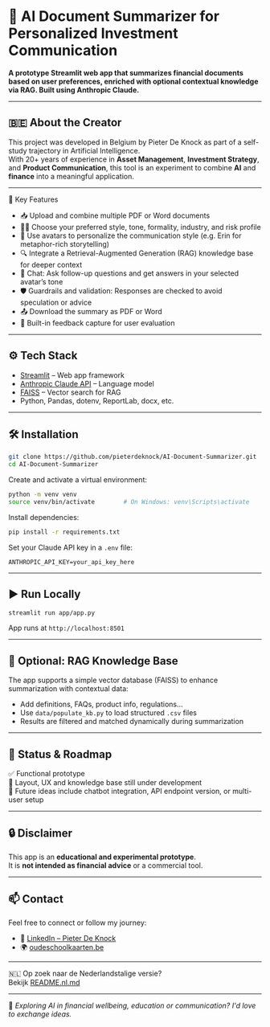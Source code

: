 
# 📄 AI Document Summarizer for Personalized Investment Communication

**A prototype Streamlit web app that summarizes financial documents based on user preferences, enriched with optional contextual knowledge via RAG. Built using Anthropic Claude.**

---

## 🇧🇪 About the Creator

This project was developed in Belgium by Pieter De Knock as part of a self-study trajectory in Artificial Intelligence.  
With 20+ years of experience in **Asset Management**, **Investment Strategy**, and **Product Communication**, this tool is an experiment to combine **AI** and **finance** into a meaningful application.

---

🚀 Key Features
- 📥 Upload and combine multiple PDF or Word documents  
- 🧑‍💼 Choose your preferred style, tone, formality, industry, and risk profile  
- 🧠 Use avatars to personalize the communication style (e.g. Erin for metaphor-rich storytelling)  
- 🔍 Integrate a Retrieval-Augmented Generation (RAG) knowledge base for deeper context  
- 💬 Chat: Ask follow-up questions and get answers in your selected avatar’s tone  
- 🛡️ Guardrails and validation: Responses are checked to avoid speculation or advice  
- 📤 Download the summary as PDF or Word  
- 💬 Built-in feedback capture for user evaluation  

---

## ⚙️ Tech Stack

- [Streamlit](https://streamlit.io/) – Web app framework  
- [Anthropic Claude API](https://www.anthropic.com/) – Language model  
- [FAISS](https://github.com/facebookresearch/faiss) – Vector search for RAG  
- Python, Pandas, dotenv, ReportLab, docx, etc.

---

## 🛠 Installation

```bash
git clone https://github.com/pieterdeknock/AI-Document-Summarizer.git
cd AI-Document-Summarizer
```

Create and activate a virtual environment:

```bash
python -m venv venv
source venv/bin/activate        # On Windows: venv\Scripts\activate
```

Install dependencies:

```bash
pip install -r requirements.txt
```

Set your Claude API key in a `.env` file:

```
ANTHROPIC_API_KEY=your_api_key_here
```

---

## ▶️ Run Locally

```bash
streamlit run app/app.py
```

App runs at `http://localhost:8501`

---

## 🧠 Optional: RAG Knowledge Base

The app supports a simple vector database (FAISS) to enhance summarization with contextual data:

- Add definitions, FAQs, product info, regulations…
- Use `data/populate_kb.py` to load structured `.csv` files
- Results are filtered and matched dynamically during summarization

---

## 🧪 Status & Roadmap

✅ Functional prototype  
🚧 Layout, UX and knowledge base still under development  
📌 Future ideas include chatbot integration, API endpoint version, or multi-user setup

---

## 🔒 Disclaimer

This app is an **educational and experimental prototype**.  
It is **not intended as financial advice** or a commercial tool.

---

## 📫 Contact

Feel free to connect or follow my journey:

- 🔗 [LinkedIn – Pieter De Knock](https://www.linkedin.com/in/pieterdeknock)  
- 🌍 [oudeschoolkaarten.be](https://www.oudeschoolkaarten.be)

---
🇳🇱 Op zoek naar de Nederlandstalige versie?  
Bekijk [README.nl.md](README.nl.md)

---

💬 _Exploring AI in financial wellbeing, education or communication? I'd love to exchange ideas._
